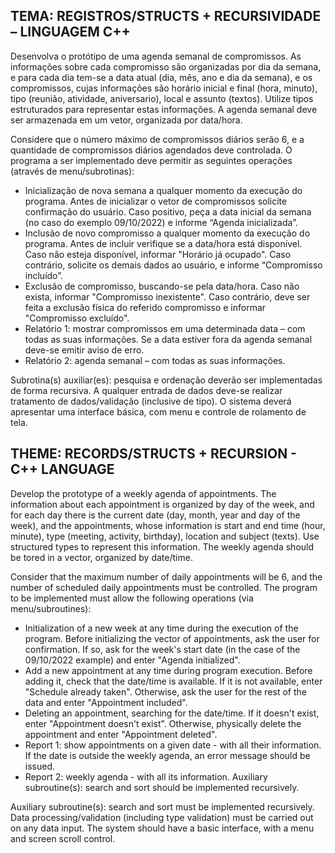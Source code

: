 ## TEMA: REGISTROS/STRUCTS + RECURSIVIDADE – LINGUAGEM C++
Desenvolva o protótipo de uma agenda semanal de compromissos. As informações sobre cada compromisso são organizadas por dia da semana, e para cada dia tem-se a data atual (dia, mês, ano e dia da semana), e os compromissos, cujas informações são horário inicial e final (hora, minuto), tipo (reunião, atividade, aniversario), local e assunto (textos). Utilize tipos estruturados para representar estas informações. A agenda semanal deve ser armazenada em um vetor, organizada por data/hora. 

Considere que o número máximo de compromissos diários serão 6, e a quantidade de compromissos diários agendados deve controlada.
O programa a ser implementado deve permitir as seguintes operações (através de menu/subrotinas):
  - Inicialização de nova semana a qualquer momento da execução do programa. Antes de inicializar o vetor de compromissos solicite confirmação do usuário. Caso positivo, peça a data inicial da semana (no caso do exemplo 09/10/2022) e informe “Agenda inicializada”.
  - Inclusão de novo compromisso a qualquer momento da execução do programa. Antes de incluir verifique se a data/hora está disponível. Caso não esteja disponível, informar "Horário já ocupado". Caso contrário, solicite os demais dados ao usuário, e informe “Compromisso incluído”.
  - Exclusão de compromisso, buscando-se pela data/hora. Caso não exista, informar "Compromisso inexistente". Caso contrário, deve ser feita a exclusão física do referido compromisso e informar "Compromisso excluído".
  - Relatório 1: mostrar compromissos em uma determinada data – com todas as suas informações. Se a data estiver fora da agenda semanal deve-se emitir aviso de erro.
  - Relatório 2: agenda semanal – com todas as suas informações.

Subrotina(s) auxiliar(es): pesquisa e ordenação deverão ser implementadas de forma recursiva.
A qualquer entrada de dados deve-se realizar tratamento de dados/validação (inclusive de tipo). O sistema deverá apresentar uma interface básica, com menu e controle de rolamento de tela.



## THEME: RECORDS/STRUCTS + RECURSION - C++ LANGUAGE
Develop the prototype of a weekly agenda of appointments. The information about each appointment is organized by day of the week, and for each day there is the current date (day, month, year and day of the week), and the appointments, whose information is start and end time (hour, minute), type (meeting, activity, birthday), location and subject (texts). Use structured types to represent this information. The weekly agenda should be tored in a vector, organized by date/time. 

Consider that the maximum number of daily appointments will be 6, and the number of scheduled daily appointments must be controlled.
The program to be implemented must allow the following operations (via menu/subroutines):
  - Initialization of a new week at any time during the execution of the program. Before initializing the vector of appointments, ask the user for confirmation. If so, ask for the week's start date (in the case of the 09/10/2022 example) and enter "Agenda initialized".
  - Add a new appointment at any time during program execution. Before adding it, check that the date/time is available. If it is not available, enter "Schedule already taken". Otherwise, ask the user for the rest of the data and enter "Appointment included".
  - Deleting an appointment, searching for the date/time. If it doesn't exist, enter "Appointment doesn't exist". Otherwise, physically delete the appointment and enter "Appointment deleted".
  - Report 1: show appointments on a given date - with all their information. If the date is outside the weekly agenda, an error message should be issued.
  - Report 2: weekly agenda - with all its information. Auxiliary subroutine(s): search and sort should be implemented recursively.

Auxiliary subroutine(s): search and sort must be implemented recursively.
Data processing/validation (including type validation) must be carried out on any data input. The system should have a basic interface, with a menu and screen scroll control. 
